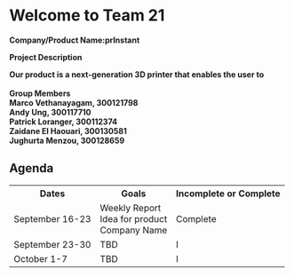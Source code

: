 <h1>Welcome to Team 21</h1>

<strong>Company/Product Name:<b>prInstant</strong>

<strong>Project Description</strong>
<p>Our product is a next-generation 3D printer that enables the user to<br><br><b>Group Members</b><br>Marco Vethanayagam, 300121798<br>Andy Ung, 300117710<br>Patrick Loranger, 300112374<br>Zaidane El Haouari, 300130581<br>Jughurta Menzou, 300128659<p>
<h2>Agenda</h2>
<table style="width:100%">
  <tr>
    <th><strong><b>Dates</b></strong></th>
    <th><strong>Goals</strong></th>
    <th><strong>Incomplete or Complete</strong></th>
  </tr>
  <tr>
    <td>September 16-23</td>
    <td>Weekly Report<br>Idea for product<br>Company Name</td>
    <td>Complete</td>
  </tr>
  <tr>
    <td>September 23-30</td>
    <td>TBD</td>
    <td>I</td>
  </tr>
  <tr>
    <td>October 1-7</td>
    <td>TBD</td>
    <td>I</td>
  </tr>
</table>
